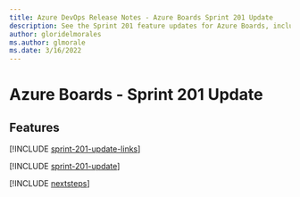 ```yaml
---
title: Azure DevOps Release Notes - Azure Boards Sprint 201 Update
description: See the Sprint 201 feature updates for Azure Boards, including next steps.
author: gloridelmorales
ms.author: glmorale
ms.date: 3/16/2022
---
```


# Azure Boards - Sprint 201 Update

## Features

[!INCLUDE [sprint-201-update-links](../includes/boards/sprint-201-update-links.md)]

[!INCLUDE [sprint-201-update](../includes/boards/sprint-201-update.md)]

[!INCLUDE [nextsteps](../includes/nextsteps.md)]